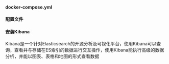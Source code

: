 #### docker-compose.yml

#### 配置文件

#### 安装Kibana
Kibana是一个针对Elasticsearch的开源分析及可视化平台，使用Kibana可以查询，查看并与存储在ES索引的数据进行交互操作，使用Kibana能执行高级的数据分析，并能以图表、表格和地图的形式查看数据
